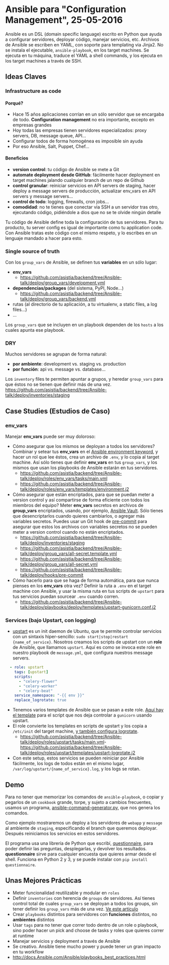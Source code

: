 # Ansible para "Configuration Management", 25-05-2016

Ansible es un DSL (domain specific language) escrito en Python que ayuda a configurar servidores, deployar código, manejar servicios, etc. Archivos de Ansible se escriben en YAML, con soporte para templating via Jinja2. No se instala el ejecutable, `ansible-playbook`, en los target machines. Se ejecuta en tu máquina, traduce el YAML a shell commands, y los ejecuta en los target machines a través de SSH.

## Ideas Claves

### Infrastructure as code

#### Porqué?
- Hace 15 años aplicaciones corrían en un sólo servidor que se encargaba de todo. __Configuration management__ no era importante, excepto en empresas grandes
- Hoy todas las empresas tienen servidores especializados: proxy servers, DB, message queue, API...
- Configurar todos de forma homogénea es imposible sin ayuda
- Por eso Ansible, Salt, Puppet, Chef...


#### Beneficios
- __version control__: tu código de Ansible se mete a Git
- __automate deployment desde GitHub__: fácilmente hacer deployment en target machines jalando cualquier branch de un repo de Github
- __control granular__: reiniciar servicios en API servers de staging, hacer deploy a message servers de producción, actualizar env_vars en API servers y message servers...
- __control de todo__: logging, firewalls, cron jobs...
- __comodidad__: no te tienes que conectar via SSH a un servidor tras otro, ejecutando código, pidiéndole a dios que no se te olvide ningún detalle

Tu código de Ansible define toda la configuración de tus servidores. Para tu producto, tu server config es igual de importante como tu application code. Con Ansible tratas este código con el mismo respeto, y lo escribes en un lenguaje mandado a hacer para esto.


### Single source of truth

Con los `group_vars` de Ansible, se definen tus __variables__ en un sólo lugar:

- __env_vars__
  - <https://github.com/asistia/backend/tree/Ansible-talk/deploy/group_vars/development.yml>
- __dependencias/packages__ (del sistema, PyPI, Node...)
  - <https://github.com/asistia/backend/tree/Ansible-talk/deploy/group_vars/backend.yml>
- rutas (al directorio de tu aplicación, a tu virtualenv, a static files, a log files...)
- ...

Los `group_vars` que se incluyen en un playbook dependen de los `hosts` a los cuales apunta ese playbook.


### DRY

Muchos servidores se agrupan de forma natural:

- __por ambiente__: development vs. staging vs. production
- __por función__: api vs. message vs. database...

Los `inventory` files te permiten apuntar a grupos, y heredar `group_vars` para que éstos no se tienen que definir más de una vez. <https://github.com/asistia/backend/tree/Ansible-talk/deploy/inventories/staging>




## Case Studies (Estudios de Caso)

### env_vars

Manejar __env_vars__ puede ser muy doloroso:

- Cómo asegurar que los mismos se deployan a todos los servidores? Combinar y setear tus __env_vars__ en el [Ansible environment keyword](http://docs.ansible.com/ansible/playbooks_environment.html), y hacer un rol que lee éstos, crea un archivo de `.env`, y lo copia al target machine. Así sólo tienes que definir __env_vars__ en tus `group_vars`, y los mismos que usan los playbooks de Ansible estarán en tus servidores.
  - <https://github.com/asistia/backend/tree/Ansible-talk/deploy/roles/env_vars/tasks/main.yml>
  - <https://github.com/asistia/backend/tree/Ansible-talk/deploy/roles/env_vars/templates/environment.j2>
- Cómo asegurar que están encriptados, para que se puedan meter a version control y así compartirse de forma eficiente con todos los miembros del equipo? Meter __env_vars__ secretos en archivos de __group_vars__ encriptados, usando, por ejemplo, [Ansible Vault](http://docs.ansible.com/ansible/playbooks_vault.html). Sólo tienes que desencriptarlos cuando quieres cambiarlos, o agregar más variables secretos. Puedes usar un Git hook de [pre-commit](https://git-scm.com/book/en/v2/Customizing-Git-Git-Hooks) para asegurar que estos los archivos con variables secretos no se pueden meter a version control cuando no están encriptados.
  - <https://github.com/asistia/backend/tree/Ansible-talk/deploy/inventories/staging>
  - <https://github.com/asistia/backend/tree/Ansible-talk/deploy/group_vars/all-secret.template.yml>
  - <https://github.com/asistia/backend/tree/Ansible-talk/deploy/group_vars/all-secret.yml>
  - <https://github.com/asistia/backend/tree/Ansible-talk/deploy/hooks/pre-commit>
- Cómo hacerlo para que se haga de forma automática, para que nunca pienses en los __env_vars__ otra vez? Definir la ruta a `.env` en el target machine con Ansible, y usar la misma ruta en tus scripts de `upstart` para tus servicios puedan sourcear `.env` cuando corren.
  - <https://github.com/asistia/backend/tree/Ansible-talk/deploy/playbooks/deploy/templates/upstart-gunicorn.conf.j2>


### Services (bajo Upstart, con logging)

- [upstart](http://upstart.ubuntu.com/) es un init daemon de Ubuntu, que te permite controlar servicios con un sintaxis hiper-sencillo: `sudo start|stop|restart {name_of_service}`. Nosotros creamos los scripts de upstart con un __role__ de Ansible, que llamamos `upstart`. Aquí es como se invoca este role en nuestro playbook de `message.yml`, que configura nuestros message servers.

~~~yaml
  - role: upstart
    tags: [upstart]
    scripts:
      - "celery-flower"
      - "celery-worker"
      - "celery-beat"
    service_namespace: "-{{ env }}"
    replace_logrotate: true
~~~

- Tenemos varios templates de Ansible que se pasan a este role. [Aquí hay el template](https://github.com/asistia/backend/tree/Ansible-talk/deploy/deploy/playbooks/deploy/templates/gunicorn.conf.j2) para el script que nos deja controlar a `gunicorn` usando upstart.
- El role convierte los templates en scripts de upstart y los copia a `/etc/init` del target machine, [y también configura logrotate](http://www.linuxcommand.org/man_pages/logrotate8.html).
  - <https://github.com/asistia/backend/tree/Ansible-talk/deploy/roles/upstart/tasks/main.yml>- <https://github.com/asistia/backend/tree/Ansible-talk/deploy/roles/upstart/templates/upstart-logrotate.j2>
- Con este setup, estos servicios se pueden reiniciar por Ansible fácilmente, los logs de todos están en el mismo lugar, `/var/log/upstart/{name_of_service}.log`, y los logs se rotan.


## Demo

Para no tener que memorizar los comandos de `ansible-playbook`, o copiar y pegarlos de un `cookbook` grande, torpe, y sujeto a cambios frecuentes, usamos un programa, [ansible-command-generator.py](examples/ansible-command-generator.py), que nos genera los comandos.

Como ejemplo mostraremos un deploy a los servidores de `webapp` y `message` al ambiente de `staging`, especificando el branch que queremos deployar. Después reiniciamos los servicios en estos servidores.

El programa usa una librería de Python que escribí, [questionnaire](https://github.com/kylebebak/questionnaire), para poder definir las preguntas, desplegarlas, y devolver los resultados. __questionnaire__ sirve para cualquier encuesta que quieres armar desde el shell. Funciona en Python 2 y 3, y se puede instalar con `pip install questionnaire`.


## Unas Mejores Prácticas

- Meter funcionalidad reutilizable y modular en `roles`
- Definir `inventories` con herencia de `groups` de servidores. Así tienes control total de cuales `group_vars` se deployan a todos los groups, sin tener definir los `group_vars` más de una vez. [Ve este artículo](http://rosstuck.com/multistage-environments-with-ansible/)
- Crear `playbooks` distintos para servidores con __funciones__ distintos, no __ambientes__ distintos
- Usar `tags` para no tener que correr todo dentro de un role o playbook, sino poder hacer un pick and choose de tasks y roles que quieres correr at runtime
- Manejar servicios y deployment a través de Ansible
- Se creativo. Ansible tiene mucho power y puede tener un gran impacto en tu workflow
- <http://docs.Ansible.com/Ansible/playbooks_best_practices.html>
